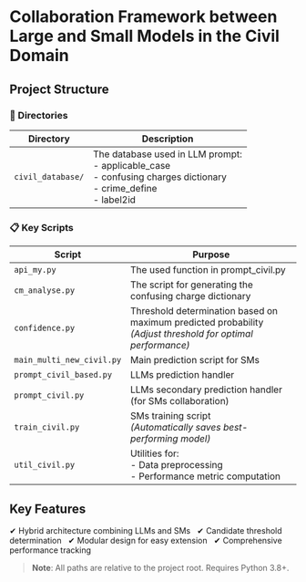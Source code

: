# Collaboration Framework between Large and Small Models in the Civil Domain

## Project Structure

### 📁 Directories
| Directory | Description |
|-----------|------------|
| `civil_database/` |   The database used in LLM prompt:<br>- applicable_case <br>- confusing charges dictionary<br>- crime_define <br>- label2id<br>|

### 📋 Key Scripts
| Script | Purpose |
|--------|---------|
| `api_my.py` | The used function in prompt_civil.py |
| `cm_analyse.py` | The script for generating the confusing charge dictionary  |
| `confidence.py` | Threshold determination based on maximum predicted probability<br>*(Adjust threshold for optimal performance)* |
| `main_multi_new_civil.py` | Main prediction script for SMs |
| `prompt_civil_based.py` |LLMs prediction handler |
| `prompt_civil.py` | LLMs secondary prediction handler (for SMs collaboration) |
| `train_civil.py` | SMs training script<br>*(Automatically saves best-performing model)* |
| `util_civil.py` | Utilities for:<br>- Data preprocessing<br>- Performance metric computation |

## Key Features
✔ Hybrid architecture combining LLMs and SMs  
✔ Candidate threshold determination  
✔ Modular design for easy extension  
✔ Comprehensive performance tracking

> **Note**: All paths are relative to the project root. Requires Python 3.8+.
